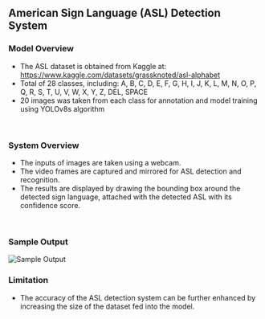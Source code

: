 ## American Sign Language (ASL) Detection System
### Model Overview
- The ASL dataset is obtained from Kaggle at: https://www.kaggle.com/datasets/grassknoted/asl-alphabet
- Total of 28 classes, including: A, B, C, D, E, F, G, H, I, J, K, L, M, 	N, O, P, Q, R, S, T, U, V, W, X, Y, Z,	DEL, SPACE
- 20 images was taken from each class for annotation and model training using YOLOv8s algorithm
</br>

### System Overview
- The inputs of images are taken using a webcam.
- The video frames are captured and mirrored for ASL detection and recognition.
- The results are displayed by drawing the bounding box around the detected sign language, attached with the detected ASL with its confidence score.
</br>

### Sample Output
![Sample Output](https://github.com/kahwei26/ASL-Detection/assets/93248505/2ef322ff-2f1a-4cfd-bf9c-d74125cc4e83)
</br>

### Limitation
- The accuracy of the ASL detection system can be further enhanced by increasing the size of the dataset fed into the model.

